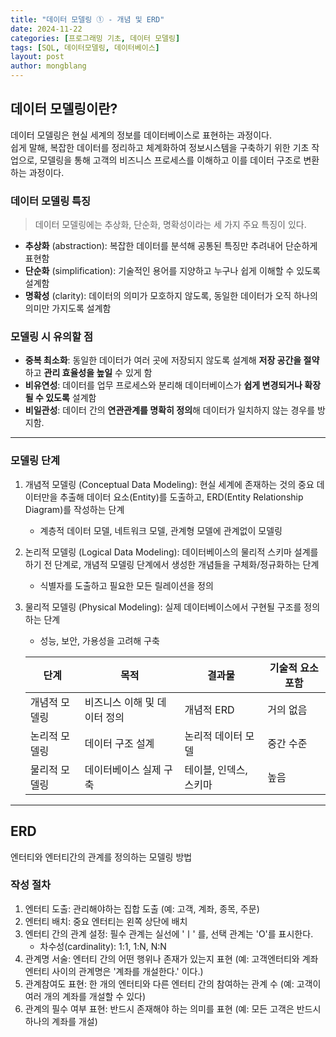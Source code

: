 ```yaml
---
title: "데이터 모델링 ① - 개념 및 ERD"
date: 2024-11-22 
categories: [프로그래밍 기초, 데이터 모델링]
tags: [SQL, 데이터모델링, 데이터베이스]
layout: post
author: mongblang
---
```


## **데이터 모델링이란?**  
데이터 모델링은 현실 세계의 정보를 데이터베이스로 표현하는 과정이다.  
쉽게 말해, 복잡한 데이터를 정리하고 체계화하여 정보시스템을 구축하기 위한 기초 작업으로, 모델링을 통해 고객의 비즈니스 프로세스를 이해하고 이를 데이터 구조로 변환하는 과정이다.  


### **데이터 모델링 특징**  
> 데이터 모델링에는 추상화, 단순화, 명확성이라는 세 가지 주요 특징이 있다.  

- **추상화** (abstraction): 복잡한 데이터를 분석해 공통된 특징만 추려내어 단순하게 표현함  
- **단순화** (simplification): 기술적인 용어를 지양하고 누구나 쉽게 이해할 수 있도록 설계함  
- **명확성** (clarity): 데이터의 의미가 모호하지 않도록, 동일한 데이터가 오직 하나의 의미만 가지도록 설계함  

### **모델링 시 유의할 점**
- **중복 최소화**: 동일한 데이터가 여러 곳에 저장되지 않도록 설계해 **저장 공간을 절약**하고 **관리 효율성을 높일** 수 있게 함  
- **비유연성**: 데이터를 업무 프로세스와 분리해 데이터베이스가 **쉽게 변경되거나 확장될 수 있도록** 설계함  
- **비일관성**: 데이터 간의 **연관관계를 명확히 정의**해 데이터가 일치하지 않는 경우를 방지함.  

---

### **모델링 단계**
1. 개념적 모델링 (Conceptual Data Modeling): 현실 세계에 존재하는 것의 중요 데이터만을 추출해 데이터 요소(Entity)를 도출하고, ERD(Entity Relationship Diagram)를 작성하는 단계  
    - 계층적 데이터 모델, 네트워크 모델, 관계형 모델에 관계없이 모델링  
2. 논리적 모델링 (Logical Data Modeling): 데이터베이스의 물리적 스키마 설계를 하기 전 단계로, 개념적 모델링 단계에서 생성한 개념들을 구체화/정규화하는 단계  
    - 식별자를 도출하고 필요한 모든 릴레이션을 정의  
3. 물리적 모델링 (Physical Modeling): 실제 데이터베이스에서 구현될 구조를 정의하는 단계  
    - 성능, 보안, 가용성을 고려해 구축  

    | **단계**      | **목적**                     | **결과물**             | **기술적 요소 포함** |
    |---------------|------------------------------|------------------------|----------------------|
    | 개념적 모델링 | 비즈니스 이해 및 데이터 정의 | 개념적 ERD             | 거의 없음            |
    | 논리적 모델링 | 데이터 구조 설계             | 논리적 데이터 모델     | 중간 수준            |
    | 물리적 모델링 | 데이터베이스 실제 구축       | 테이블, 인덱스, 스키마 | 높음                 |

---  

## ERD 
엔터티와 엔터티간의 관계를 정의하는 모델링 방법   
### 작성 절차  
1. 엔터티 도출: 관리해야하는 집합 도출 (예: 고객, 계좌, 종목, 주문)  
2. 엔터티 배치: 중요 엔터티는 왼쪽 상단에 배치  
3. 엔터티 간의 관계 설정: 필수 관계는 실선에 'ㅣ' 를, 선택 관계는 'O'를 표시한다. 
    - 차수성(cardinality): 1:1, 1:N, N:N  
4. 관계명 서술: 엔터티 간의 어떤 행위나 존재가 있는지 표현 (예: 고객엔터티와 계좌 엔터티 사이의 관계명은 '계좌를 개설한다.' 이다.)  
5. 관계참여도 표현: 한 개의 엔터티와 다른 엔터티 간의 참여하는 관계 수 (예: 고객이 여러 개의 계좌를 개설할 수 있다)  
6. 관계의 필수 여부 표현: 반드시 존재해야 하는 의미를 표현 (예: 모든 고객은 반드시 하나의 계좌를 개설)  
